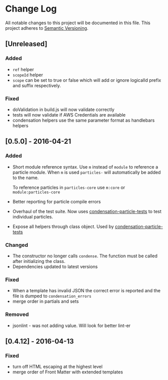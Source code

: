 # Change Log
All notable changes to this project will be documented in this file.
This project adheres to [Semantic Versioning](http://semver.org/).

## [Unreleased]
### Added
- `ref` helper
- `scopeId` helper
- `scope` can be set to true or false which will add or ignore logicalId
  prefix and suffix respectively.

### Fixed
- doValidation in build.js will now validate correctly
- tests will now validate if AWS Credentials are available
- condensation helpers use the same parameter format as handlebars helpers

## [0.5.0] - 2016-04-21
### Added
- Short module reference syntax. Use `m` instead of `module` to
  reference a particle module.  When `m` is used `particles-` will
  automatically be added to the name.
  
  To reference particles in `particles-core` use `m:core` or
  `module:particles-core`

- Better reporting for particle compile errors

- Overhaul of the test suite. Now uses
  [condensation-particle-tests][cpt-url] to test individual particles.

- Expose all helpers through class object. Used by
  [condensation-particle-tests][cpt-url]

### Changed
- The constructor no longer calls `condense`. The function must be
  called after initializing the class.
- Dependencies updated to latest versions

### Fixed
- When a template has invalid JSON the correct error is reported and the
  file is dumped to `condensation_errors`
- merge order in partials and sets

### Removed
- jsonlint - was not adding value.  Will look for better lint-er

## [0.4.12] - 2016-04-13
### Fixed
- turn off HTML escaping at the highest level
- merge order of Front Matter with extended templates

[cpt-url]: https://github.com/SungardAS/condensation-particle-tests
